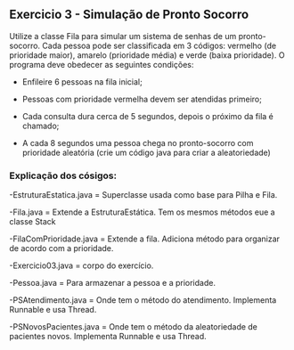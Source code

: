 ## Exercicio 3 - Simulação de Pronto Socorro

Utilize a classe Fila para simular um sistema de senhas de um pronto-socorro. Cada pessoa pode ser classificada em 3 códigos: vermelho (de prioridade maior), amarelo (prioridade média) e verde (baixa prioridade). O programa deve obedecer as seguintes condições:

- Enfileire 6 pessoas na fila inicial;

- Pessoas com prioridade vermelha devem ser atendidas primeiro;

- Cada consulta dura cerca de 5 segundos, depois o próximo da fila é chamado;

- A cada 8 segundos uma pessoa chega no pronto-socorro com prioridade aleatória (crie um código java para criar a aleatoriedade)

### Explicação dos cósigos:


-EstruturaEstatica.java  = Superclasse usada como base para Pilha e Fila. 

-Fila.java = Extende a EstruturaEstática. Tem os mesmos métodos eue a classe Stack

-FilaComPrioridade.java = Extende a fila. Adiciona método para organizar de acordo com a prioridade.

-Exercicio03.java = corpo do exercício.

-Pessoa.java = Para armazenar a pessoa e a prioridade.

-PSAtendimento.java = Onde tem o método do atendimento. Implementa Runnable e usa Thread.

-PSNovosPacientes.java = Onde tem o método da aleatoriedade de pacientes novos. Implementa Runnable e usa Thread.